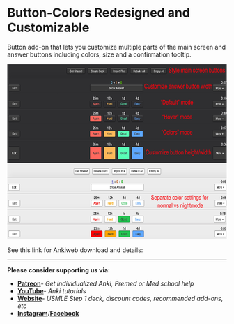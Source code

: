 # Button-Colors Redesigned and Customizable
 Button add-on that lets you customize multiple parts of the main screen and answer buttons including colors, size and a confirmation tooltip.
<p align="center"><img src="screenshots/ButtonAdd-on.jpg" height=400><source src="screenshots/ButtonsConfirmation.mov" height=400></p>

See this link for Ankiweb download and details: 
 

---
**Please consider supporting us via:**

* **[Patreon](https://www.patreon.com/ankingmed)**- _Get individualized Anki, Premed or Med school help_
* **[YouTube](https://www.youtube.com/theanking)**- _Anki tutorials_
* **[Website](https://www.ankingmed.com)**- _USMLE Step 1 deck, discount codes, recommended add-ons, etc_
* **[Instagram](https://www.instagram.com/ankingmed)**/**[Facebook](https://www.facebook.com/ankingmed)**
